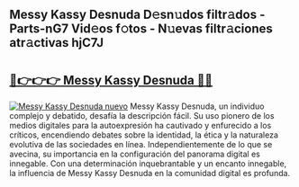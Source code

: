 ## Messy Kassy Desnuda D𝚎sn𝚞dos filtr𝚊dos - Parts-nG7 Vid𝚎os f𝚘tos - N𝚞evas filtr𝚊ciones atr𝚊ctivas hjC7J

# <h2><a href="http://mbbgmv.tromn.icu/?c=Messy+Kassy+Desnuda">🔗👉👉👉 Messy Kassy Desnuda 🔗🔗</a></h2>

[![Messy Kassy Desnuda nuevo](https://i.imgur.com/pEAQMta.gif)](http://mbbgmv.tromn.icu/?c=Messy+Kassy+Desnuda)
Messy Kassy Desnuda, un individuo complejo y debatido, desafía la descripción fácil. Su uso pionero de los medios digitales para la autoexpresión ha cautivado y enfurecido a los críticos, encendiendo debates sobre la identidad, la ética y la naturaleza evolutiva de las sociedades en línea. Independientemente de lo que se avecina, su importancia en la configuración del panorama digital es innegable. Con una determinación inquebrantable y un encanto innegable, la influencia de Messy Kassy Desnuda en la comunidad digital es profunda.
